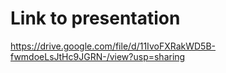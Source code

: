 # Link to presentation

https://drive.google.com/file/d/11IvoFXRakWD5B-fwmdoeLsJtHc9JGRN-/view?usp=sharing